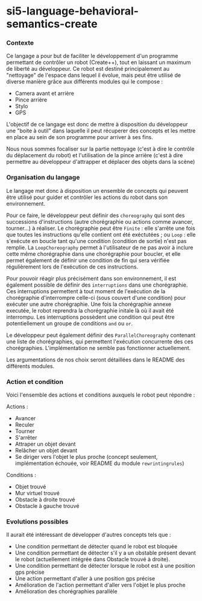 # si5-language-behavioral-semantics-create

### Contexte
Ce langage a pour but de faciliter le développement d'un programme permettant de contrôler un robot (Create++), tout en laissant un maximum de liberté au développeur. Ce robot est destiné principalement au "nettoyage" de l'espace dans lequel il évolue, mais peut être utilisé de diverse manière grâce aux différents modules qui le compose :
- Camera avant et arrière
- Pince arrière
- Stylo
- GPS

L'objectif de ce langage est donc de mettre à disposition du développeur une "boite à outil" dans laquelle il peut récuperer des concepts et les mettre en place au sein de son programme pour arriver à ses fins.

Nous nous sommes focaliser sur la partie nettoyage (c'est à dire le contrôle du déplacement du robot) et l'utilisation de la pince arrière (c'est à dire permettre au développeur d'attrapper et déplacer des objets dans la scène)

### Organisation du langage

Le langage met donc à disposition un ensemble de concepts qui peuvent être utilisé pour guider et contrôler les actions du robot dans son environnement.

Pour ce faire, le développeur peut définir des `choreography` qui sont des successions d'instructions (autre chorégraphie ou actions comme avancer, tourner...) à réaliser. Le chorégraphie peut être `Finite` : elle s'arrête une fois que toutes les instructions qu'elle contient ont été exéctutées ; ou `Loop` : elle s'exécute en boucle tant qu'une condition (condition de sortie) n'est pas remplie.
La `LoopChoreography` permet à l'utilisateur de ne pas avoir à inclure cette même chorégraphie dans une chorégraphie pour boucler, et elle permet également de  définir une condition de fin qui sera vérifiée régulièrement lors de l'exécution de ces instructions.

Pour pouvoir réagir plus précisément dans son environnement, il est également possible de définir des `interruptions` dans une chorégraphie. Ces interruptions permettent à tout moment de l'exécution de la chorégraphie d'interrompre celle-ci (sous couvert d'une condition) pour exécuter une autre chorégraphie. Une fois la chorégraphie annexe executée, le robot reprendra la chorégraphie initale là où il avait été interrompu. Les interruptions possèdent une condition qui peut être potentiellement un groupe de conditions `and` ou `or`.

Le développeur peut également définir des `ParallelChoreography` contenant une liste de chorégraphies, qui permettent l'exécution concurrente des ces chorégraphies. L'implémentation ne semble pas fonctionner actuellement.

Les argumentations de nos choix seront détaillées dans le README des différents modules.

### Action et condition

Voici l'ensemble des actions et conditions auxquels le robot peut répondre :

Actions :
- Avancer
- Reculer
- Tourner
- S'arrêter
- Attraper un objet devant
- Relâcher un objet devant
- Se diriger vers l'objet le plus proche (concept seulement, implémentation échouée, voir README du module `rewrintingrules`)

Conditions :
- Objet trouvé
- Mur virtuel trouvé
- Obstacle à droite trouvé
- Obstacle à gauche trouvé


### Evolutions possibles

Il aurait été intéressant de développer d'autres concepts tels que :
- Une condition permettant de détecter quand le robot est bloquée
- Une condition permettant de détecter s'il y a un obstable présent devant le robot (actuellement intégrée dans Obstacle trouvé à droite).
- Une condition permettant de détecter lorsque le robot est à une position gps précise
- Une action permettant d'aller à une position gps précise
- Amélioration de l'action permettant d'aller vers l'objet le plus proche
- Amélioration des chorégraphies parallèle
